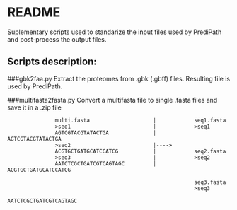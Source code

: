 # README
Suplementary scripts used to standarize the input files used by PrediPath and post-process the output files.

## Scripts description:
###gbk2faa.py
        Extract the proteomes from .gbk (.gbff) files. Resulting file is used by PrediPath.
        
###multifasta2fasta.py
        Convert a multifasta file to single .fasta files and save it in a .zip file
```
               multi.fasta                    |            seq1.fasta
               >seq1                          |            >seq1
               AGTCGTACGTATACTGA              |            AGTCGTACGTATACTGA
               >seq2                          |----> 
               ACGTGCTGATGCATCCATCG           |            seq2.fasta
               >seq3                          |            >seq2
               AATCTCGCTGATCGTCAGTAGC         |            ACGTGCTGATGCATCCATCG
                           
                                                           seq3.fasta
                                                           >seq3
                                                           AATCTCGCTGATCGTCAGTAGC
```
                                              


